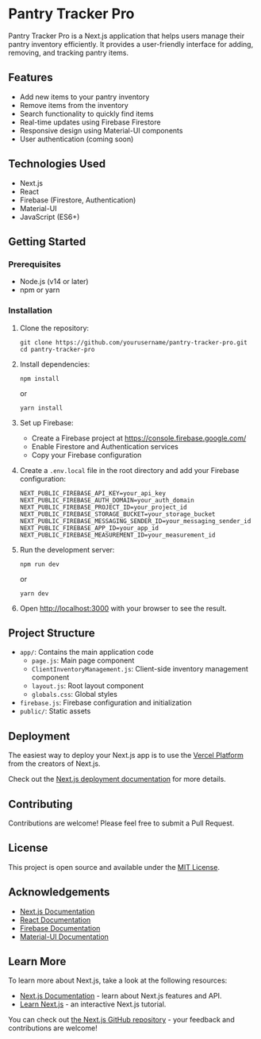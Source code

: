 # Pantry Tracker Pro

Pantry Tracker Pro is a Next.js application that helps users manage their pantry inventory efficiently. It provides a user-friendly interface for adding, removing, and tracking pantry items.

## Features

- Add new items to your pantry inventory
- Remove items from the inventory
- Search functionality to quickly find items
- Real-time updates using Firebase Firestore
- Responsive design using Material-UI components
- User authentication (coming soon)

## Technologies Used

- Next.js
- React
- Firebase (Firestore, Authentication)
- Material-UI
- JavaScript (ES6+)

## Getting Started

### Prerequisites

- Node.js (v14 or later)
- npm or yarn

### Installation

1. Clone the repository:
   ```
   git clone https://github.com/yourusername/pantry-tracker-pro.git
   cd pantry-tracker-pro
   ```

2. Install dependencies:
   ```
   npm install
   ```
   or
   ```
   yarn install
   ```

3. Set up Firebase:
   - Create a Firebase project at https://console.firebase.google.com/
   - Enable Firestore and Authentication services
   - Copy your Firebase configuration

4. Create a `.env.local` file in the root directory and add your Firebase configuration:
   ```
   NEXT_PUBLIC_FIREBASE_API_KEY=your_api_key
   NEXT_PUBLIC_FIREBASE_AUTH_DOMAIN=your_auth_domain
   NEXT_PUBLIC_FIREBASE_PROJECT_ID=your_project_id
   NEXT_PUBLIC_FIREBASE_STORAGE_BUCKET=your_storage_bucket
   NEXT_PUBLIC_FIREBASE_MESSAGING_SENDER_ID=your_messaging_sender_id
   NEXT_PUBLIC_FIREBASE_APP_ID=your_app_id
   NEXT_PUBLIC_FIREBASE_MEASUREMENT_ID=your_measurement_id
   ```

5. Run the development server:
   ```
   npm run dev
   ```
   or
   ```
   yarn dev
   ```

6. Open [http://localhost:3000](http://localhost:3000) with your browser to see the result.

## Project Structure

- `app/`: Contains the main application code
  - `page.js`: Main page component
  - `ClientInventoryManagement.js`: Client-side inventory management component
  - `layout.js`: Root layout component
  - `globals.css`: Global styles
- `firebase.js`: Firebase configuration and initialization
- `public/`: Static assets

## Deployment

The easiest way to deploy your Next.js app is to use the [Vercel Platform](https://vercel.com/new?utm_medium=default-template&filter=next.js&utm_source=create-next-app&utm_campaign=create-next-app-readme) from the creators of Next.js.

Check out the [Next.js deployment documentation](https://nextjs.org/docs/deployment) for more details.

## Contributing

Contributions are welcome! Please feel free to submit a Pull Request.

## License

This project is open source and available under the [MIT License](LICENSE).

## Acknowledgements

- [Next.js Documentation](https://nextjs.org/docs)
- [React Documentation](https://reactjs.org/docs/getting-started.html)
- [Firebase Documentation](https://firebase.google.com/docs)
- [Material-UI Documentation](https://mui.com/getting-started/usage/)

## Learn More

To learn more about Next.js, take a look at the following resources:

- [Next.js Documentation](https://nextjs.org/docs) - learn about Next.js features and API.
- [Learn Next.js](https://nextjs.org/learn) - an interactive Next.js tutorial.

You can check out [the Next.js GitHub repository](https://github.com/vercel/next.js/) - your feedback and contributions are welcome!